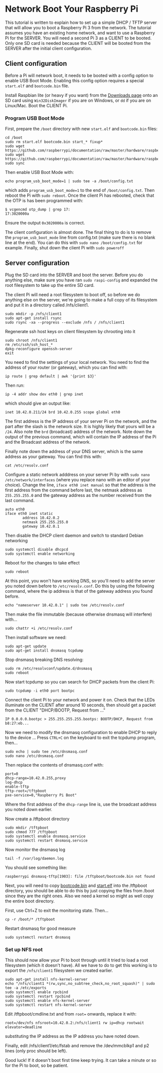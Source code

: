 # Network Boot Your Raspberry Pi
This tutorial is written to explain how to set up a simple DHCP / TFTP server that will allow you to boot a Raspberry Pi 3 from the network. The tutorial assumes you have an existing home network, and want to use a Raspberry Pi for the SERVER. You will need a second Pi 3 as a CLIENT to be booted. Only one SD card is needed because the CLIENT will be booted from the SERVER after the initial client configuration.

## Client configuration
Before a Pi will network boot, it needs to be booted with a config option to enable USB Boot Mode. Enabling this config option requires a special `start.elf` and `bootcode.bin` file. 

Install Raspbian lite (or heavy if you want) from the [Downloads page](https://www.raspberrypi.org/downloads/raspbian/) onto an SD card using `Win32DiskImager` if you are on Windows, or `dd` if you are on Linux/Mac. Boot the CLIENT Pi.

### Program USB Boot Mode
First, prepare the `/boot` directory with new `start.elf` and `bootcode.bin` files:
```
cd /boot
sudo rm start.elf bootcode.bin start_* fixup*
sudo wget https://github.com/raspberrypi/documentation/raw/master/hardware/raspberrypi/bootmodes/start.elf 
sudo wget https://github.com/raspberrypi/documentation/raw/master/hardware/raspberrypi/bootmodes/bootcode.bin
sudo sync
```

Then enable USB Boot Mode with:
```
echo program_usb_boot_mode=1 | sudo tee -a /boot/config.txt
```

which adds `program_usb_boot_mode=1` to the end of `/boot/config.txt`. Then reboot the Pi with `sudo reboot`. Once the client Pi has rebooted, check that the OTP is has been programmed with:

```
$ vcgencmd otp_dump | grep 17:
17:3020000a
```

Ensure the output `0x3020000a` is correct.

The client configuration is almost done. The final thing to do is to remove the `program_usb_boot_mode` line from config.txt (make sure there is no blank line at the end). You can do this with `sudo nano /boot/config.txt` for example. Finally, shut down the client Pi with `sudo poweroff`

## Server configuration
Plug the SD card into the SERVER and boot the server. Before you do anything else, make sure you have ran `sudo raspi-config` and expanded the root filesystem to take up the entire SD card.

The client Pi will need a root filesystem to boot off, so before we do anything else on the server, we're going to make a full copy of its filesystem and put it in a directory called /nfs/client1.

```
sudo mkdir -p /nfs/client1
sudo apt-get install rsync
sudo rsync -xa --progress --exclude /nfs / /nfs/client1
```

Regenerate ssh host keys on client filesystem by chrooting into it
```
sudo chroot /nfs/client1
rm /etc/ssh/ssh_host_*
dpkg-reconfigure openssh-server
exit
```

You need to find the settings of your local network. You need to find the address of your router (or gateway), which you can find with:
```
ip route | grep default | awk '{print $3}'
```

Then run:

```
ip -4 addr show dev eth0 | grep inet
```

which should give an output like:

```
inet 10.42.0.211/24 brd 10.42.0.255 scope global eth0
```

The first address is the IP address of your server Pi on the network, and the part after the slash is the network size. It is highly likely that yours will be a `/24`. Also note the `brd` (broadcast) address of the network. Note down the output of the previous command, which will contain the IP address of the Pi and the Broadcast address of the network.

Finally note down the address of your DNS server, which is the same address as your gateway. You can find this with:
```
cat /etc/resolv.conf
```

Configure a static network adddress on your server Pi by with `sudo nano /etc/network/interfaces` (where you replace nano with an editor of your choice). Change the line, `iface eth0 inet manual` so that the address is the first address from the command before last, the netmask address as `255.255.255.0` and the gateway address as the number received from the last command. 

```
auto eth0
iface eth0 inet static 
        address 10.42.0.2
        netmask 255.255.255.0
        gateway 10.42.0.1
```

Then disable the DHCP client daemon and switch to standard Debian networking
```
sudo systemctl disable dhcpcd
sudo systemctl enable networking
```

Reboot for the changes to take effect
```
sudo reboot
```

At this point, you won't have working DNS, so you'll need to add the server you noted down before to `/etc/resolv.conf`. Do this by using the following command, where the ip address is that of the gateway address you found before.

```
echo "nameserver 10.42.0.1" | sudo tee /etc/resolv.conf
```

Then make the file immutable (because otherwise dnsmasq will interfere) with...
```
sudo chattr +i /etc/resolv.conf
```

Then install software we need:
```
sudo apt-get update
sudo apt-get install dnsmasq tcpdump
```

Stop dnsmasq breaking DNS resolving:
```
sudo rm /etc/resolvconf/update.d/dnsmasq
sudo reboot
```

Now start tcpdump so you can search for DHCP packets from the client Pi:

```
sudo tcpdump -i eth0 port bootpc
```

Connect the client Pi to your network and power it on. Check that the LEDs illuminate on the CLIENT after around 10 seconds, then should get a packet from the CLIENT "DHCP/BOOTP, Request from ..."

```
IP 0.0.0.0.bootpc > 255.255.255.255.bootps: BOOTP/DHCP, Request from b8:27:eb...
```

Now we need to modify the dnsmasq configuration to enable DHCP to reply to the device ... Press `CTRL+C` on the keyboard to exit the tcpdump program, then...

```
sudo echo | sudo tee /etc/dnsmasq.conf
sudo nano /etc/dnsmasq.conf
```

Then replace the contents of dnsmasq.conf with:

```
port=0
dhcp-range=10.42.0.255,proxy
log-dhcp
enable-tftp
tftp-root=/tftpboot
pxe-service=0,"Raspberry Pi Boot"
```

Where the first address of the `dhcp-range` line is, use the broadcast address you noted down earlier.

Now create a /tftpboot directory

```
sudo mkdir /tftpboot
sudo chmod 777 /tftpboot
sudo systemctl enable dnsmasq.service
sudo systemctl restart dnsmasq.service
```

Now monitor the dnsmasq log

```
tail -f /var/log/daemon.log
```

You should see something like:
```
raspberrypi dnsmasq-tftp[1903]: file /tftpboot/bootcode.bin not found
```

Next, you will need to copy [bootcode.bin](bootcode.bin) and [start.elf](start.elf) into the /tftpboot directory, you should be able to do this by just copying the files from /boot since they are the right ones. Also we need a kernel so might as well copy the entire boot directory.

First, use Ctrl+Z to exit the monitoring state. Then...

```
cp -r /boot/* /tftpboot
```

Restart dnsmasq for good measure
```
sudo systemctl restart dnsmasq
```

### Set up NFS root
This should now allow your Pi to boot through until it tried to load a root filesystem (which it doesn't have). All we have to do to get this working is to export the `/nfs/client1` filesystem we created earlier.

```
sudo apt-get install nfs-kernel-server
echo "/nfs/client1 *(rw,sync,no_subtree_check,no_root_squash)" | sudo tee -a /etc/exports
sudo systemctl enable rpcbind
sudo systemctl restart rpcbind
sudo systemctl enable nfs-kernel-server
sudo systemctl restart nfs-kernel-server
```

Edit /tftpboot/cmdline.txt and from `root=` onwards, replace it with:

```
root=/dev/nfs nfsroot=10.42.0.2:/nfs/client1 rw ip=dhcp rootwait elevator=deadline
```

substituting the IP address as the IP address you have noted down.

Finally, edit /nfs/client1/etc/fstab and remove the /dev/mmcblkp1 and p2 lines (only proc should be left).

Good luck! If it doesn't boot first time keep trying. It can take a minute or so for the Pi to boot, so be patient.
